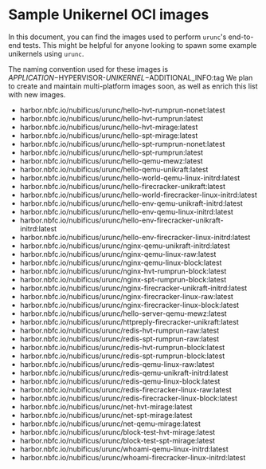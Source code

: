 # Sample Unikernel OCI images

In this document, you can find the images used to perform `urunc`'s end-to-end tests.
This might be helpful for anyone looking to spawn some example unikernels using `urunc`.

The naming convention used for these images is $APPLICATION-$HYPERVISOR-$UNIKERNEL-$ADDITIONAL_INFO:tag
We plan to create and maintain multi-platform images soon, as well as enrich this list with new images.

- harbor.nbfc.io/nubificus/urunc/hello-hvt-rumprun-nonet:latest
- harbor.nbfc.io/nubificus/urunc/hello-hvt-rumprun:latest
- harbor.nbfc.io/nubificus/urunc/hello-hvt-mirage:latest
- harbor.nbfc.io/nubificus/urunc/hello-spt-mirage:latest
- harbor.nbfc.io/nubificus/urunc/hello-spt-rumprun-nonet:latest
- harbor.nbfc.io/nubificus/urunc/hello-spt-rumprun:latest
- harbor.nbfc.io/nubificus/urunc/hello-qemu-mewz:latest
- harbor.nbfc.io/nubificus/urunc/hello-qemu-unikraft:latest
- harbor.nbfc.io/nubificus/urunc/hello-world-qemu-linux-initrd:latest
- harbor.nbfc.io/nubificus/urunc/hello-firecracker-unikraft:latest
- harbor.nbfc.io/nubificus/urunc/hello-world-firecracker-linux-initrd:latest
- harbor.nbfc.io/nubificus/urunc/hello-env-qemu-unikraft-initrd:latest
- harbor.nbfc.io/nubificus/urunc/hello-env-qemu-linux-initrd:latest
- harbor.nbfc.io/nubificus/urunc/hello-env-firecracker-unikraft-initrd:latest
- harbor.nbfc.io/nubificus/urunc/hello-env-firecracker-linux-initrd:latest
- harbor.nbfc.io/nubificus/urunc/nginx-qemu-unikraft-initrd:latest
- harbor.nbfc.io/nubificus/urunc/nginx-qemu-linux-raw:latest
- harbor.nbfc.io/nubificus/urunc/nginx-qemu-linux-block:latest
- harbor.nbfc.io/nubificus/urunc/nginx-hvt-rumprun-block:latest
- harbor.nbfc.io/nubificus/urunc/nginx-spt-rumprun-block:latest
- harbor.nbfc.io/nubificus/urunc/nginx-firecracker-unikraft-initrd:latest
- harbor.nbfc.io/nubificus/urunc/nginx-firecracker-linux-raw:latest
- harbor.nbfc.io/nubificus/urunc/nginx-firecracker-linux-block:latest
- harbor.nbfc.io/nubificus/urunc/hello-server-qemu-mewz:latest
- harbor.nbfc.io/nubificus/urunc/httpreply-firecracker-unikraft:latest
- harbor.nbfc.io/nubificus/urunc/redis-hvt-rumprun-raw:latest
- harbor.nbfc.io/nubificus/urunc/redis-spt-rumprun-raw:latest
- harbor.nbfc.io/nubificus/urunc/redis-hvt-rumprun-block:latest
- harbor.nbfc.io/nubificus/urunc/redis-spt-rumprun-block:latest
- harbor.nbfc.io/nubificus/urunc/redis-qemu-linux-raw:latest
- harbor.nbfc.io/nubificus/urunc/redis-qemu-unikraft-initrd:latest
- harbor.nbfc.io/nubificus/urunc/redis-qemu-linux-block:latest
- harbor.nbfc.io/nubificus/urunc/redis-firecracker-linux-raw:latest
- harbor.nbfc.io/nubificus/urunc/redis-firecracker-linux-block:latest
- harbor.nbfc.io/nubificus/urunc/net-hvt-mirage:latest
- harbor.nbfc.io/nubificus/urunc/net-spt-mirage:latest
- harbor.nbfc.io/nubificus/urunc/net-qemu-mirage:latest
- harbor.nbfc.io/nubificus/urunc/block-test-hvt-mirage:latest
- harbor.nbfc.io/nubificus/urunc/block-test-spt-mirage:latest
- harbor.nbfc.io/nubificus/urunc/whoami-qemu-linux-initrd:latest
- harbor.nbfc.io/nubificus/urunc/whoami-firecracker-linux-initrd:latest
